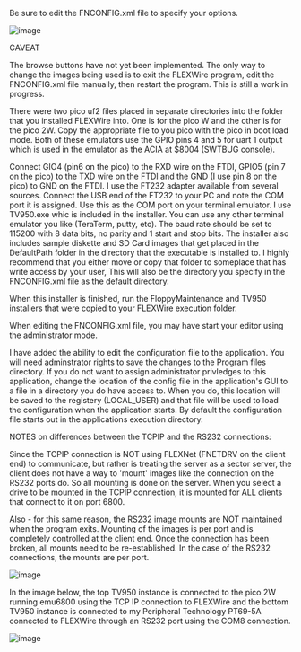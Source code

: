 Be sure to edit the FNCONFIG.xml file to specify your options.

![image](https://github.com/user-attachments/assets/b8207502-3caa-4209-9c6f-a040c5d9ce60)

CAVEAT

The browse buttons have not yet been implemented. The only way to change the images being used is to exit the FLEXWire program, edit the FNCONFIG.xml file manually, then restart the program. This is still a work in progress.

There were two pico uf2 files placed in separate directories into the folder that you installed FLEXWire into. One is for the pico W and the other is for the pico 2W. Copy the appropriate file to you pico with the pico in boot load mode. Both of these emulators use the GPIO pins 4 and 5 for uart 1 output which is used in the emulator as the ACIA at $8004 (SWTBUG console).

Connect GIO4 (pin6 on the pico) to the RXD wire on the FTDI, GPIO5 (pin 7 on the pico) to the TXD wire on the FTDI and the GND (I use pin 8 on the pico) to GND on the FTDI. I use the FT232 adapter available from several sources. Connect the USB end of the FT232 to your PC and note the COM port it is assigned. Use this as the COM port on your terminal emulator. I use TV950.exe whic is included in the installer. You can use any other terminal emulator you like (TeraTerm, putty, etc). The baud rate should be set to 115200 with 8 data bits, no parity and 1 start and stop bits. The installer also includes sample diskette and SD Card images that get placed in the DefaultPath folder in the directory that the executable is installed to. I highly recommend that you either move or copy that folder to someplace that has write access by your user, This will also be the directory you specify in the FNCONFIG.xml file as the default directory.

When this installer is finished, run the FloppyMaintenance and TV950 installers that were copied to your FLEXWire execution folder.

When editing the FNCONFIG.xml file, you may have start your editor using the administrator mode.

I have added the ability to edit the configuration file to the application. You will need adminstrator rights to save the changes to the Program files directory. If you do not want to assign administrator privledges to this application, change the location of the config file in the application's GUI to a file in a directory you do have access to. When you do, this location will be saved to the registery (LOCAL_USER) and that file will be used to load the configuration when the application starts. By default the configuration file starts out in the applications execution directory.

NOTES on differences between the TCPIP and the RS232 connections:

  Since the TCPIP connection is NOT using FLEXNet (FNETDRV on the client end) to communicate, but rather is treating the server as a sector server, the client does not have a way to 'mount' images like the connection on the RS232 ports do. So all mounting is done on the server. When you select a drive to be mounted in the TCPIP connection, it is mounted for ALL clients that connect to it on port 6800.

  Also - for this same reason, the RS232 image mounts are NOT maintained when the program exits. Mounting of the images is per port and is completely controlled at the client end. Once the connection has been broken, all mounts need to be re-established. In the case of the RS232 connections, the mounts are per port.
    
![image](https://github.com/user-attachments/assets/89c73263-9ad1-4f72-a153-557eb9a1da0b)

  In the image below, the top TV950 instance is connected to the pico 2W running emu6800 using the TCP IP connection to FLEXWire and the bottom TV950 instance is connected to my Peripheral Technology PT69-5A connected to FLEXWire through an RS232 port using the COM8 connection.
  
![image](https://github.com/user-attachments/assets/64746afb-cc5d-4159-94b9-2559b154b31b)
